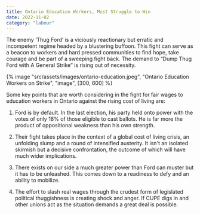 ```yaml
---
title: Ontario Education Workers, Must Struggle to Win
date: 2022-11-02
category: "labour"
---
```


The enemy ‘Thug Ford’ is a viciously reactionary but erratic and incompetent regime headed by a blustering buffoon. This fight can serve as a beacon to workers and hard pressed communities to find hope, take courage and be part of a sweeping fight back. The demand to “Dump Thug Ford with A General Strike” is rising out of necessity.

<!-- excerpt -->

{% image "src/assets/images/ontario-education.jpeg", "Ontario Education Workers on Strike", "image", [300, 600] %}

Some key points that are worth considering in the fight for fair wages to education workers in Ontario against the rising cost of living are:

1. Ford is by default. In the last election, his party held onto power with the votes of only 18% of those eligible to cast ballots. He is far more the product of oppositional weakness than his own strength.

2. Their fight takes place in the context of a global cost of living crisis, an unfolding slump and a round of intensified austerity. It isn't an isolated skirmish but a decisive confrontation, the outcome of which will have much wider implications.

3. There exists on our side a much greater power than Ford can muster but it has to be unleashed. This comes down to a readiness to defy and an ability to mobilize.

4. The effort to slash real wages through the crudest form of legislated political thuggishness is creating shock and anger. If CUPE digs in and other unions act as the situation demands a great deal is possible.
